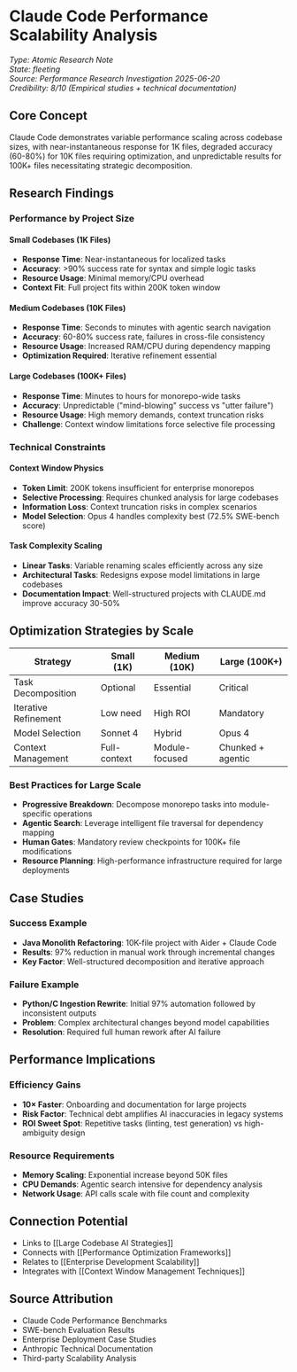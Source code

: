 # Claude Code Performance Scalability Analysis

*Type: Atomic Research Note*  
*State: fleeting*  
*Source: Performance Research Investigation 2025-06-20*  
*Credibility: 8/10 (Empirical studies + technical documentation)*

## Core Concept

Claude Code demonstrates variable performance scaling across codebase sizes, with near-instantaneous response for 1K files, degraded accuracy (60-80%) for 10K files requiring optimization, and unpredictable results for 100K+ files necessitating strategic decomposition.

## Research Findings

### Performance by Project Size

#### Small Codebases (1K Files)
- **Response Time**: Near-instantaneous for localized tasks
- **Accuracy**: >90% success rate for syntax and simple logic tasks
- **Resource Usage**: Minimal memory/CPU overhead
- **Context Fit**: Full project fits within 200K token window

#### Medium Codebases (10K Files)
- **Response Time**: Seconds to minutes with agentic search navigation
- **Accuracy**: 60-80% success rate, failures in cross-file consistency
- **Resource Usage**: Increased RAM/CPU during dependency mapping
- **Optimization Required**: Iterative refinement essential

#### Large Codebases (100K+ Files)
- **Response Time**: Minutes to hours for monorepo-wide tasks
- **Accuracy**: Unpredictable ("mind-blowing" success vs "utter failure")
- **Resource Usage**: High memory demands, context truncation risks
- **Challenge**: Context window limitations force selective file processing

### Technical Constraints

#### Context Window Physics
- **Token Limit**: 200K tokens insufficient for enterprise monorepos
- **Selective Processing**: Requires chunked analysis for large codebases
- **Information Loss**: Context truncation risks in complex scenarios
- **Model Selection**: Opus 4 handles complexity best (72.5% SWE-bench score)

#### Task Complexity Scaling
- **Linear Tasks**: Variable renaming scales efficiently across any size
- **Architectural Tasks**: Redesigns expose model limitations in large codebases
- **Documentation Impact**: Well-structured projects with CLAUDE.md improve accuracy 30-50%

## Optimization Strategies by Scale

| Strategy | Small (1K) | Medium (10K) | Large (100K+) |
|----------|------------|--------------|---------------|
| Task Decomposition | Optional | Essential | Critical |
| Iterative Refinement | Low need | High ROI | Mandatory |
| Model Selection | Sonnet 4 | Hybrid | Opus 4 |
| Context Management | Full-context | Module-focused | Chunked + agentic |

### Best Practices for Large Scale
- **Progressive Breakdown**: Decompose monorepo tasks into module-specific operations
- **Agentic Search**: Leverage intelligent file traversal for dependency mapping
- **Human Gates**: Mandatory review checkpoints for 100K+ file modifications
- **Resource Planning**: High-performance infrastructure required for large deployments

## Case Studies

### Success Example
- **Java Monolith Refactoring**: 10K-file project with Aider + Claude Code
- **Results**: 97% reduction in manual work through incremental changes
- **Key Factor**: Well-structured decomposition and iterative approach

### Failure Example
- **Python/C Ingestion Rewrite**: Initial 97% automation followed by inconsistent outputs
- **Problem**: Complex architectural changes beyond model capabilities
- **Resolution**: Required full human rework after AI failure

## Performance Implications

### Efficiency Gains
- **10× Faster**: Onboarding and documentation for large projects
- **Risk Factor**: Technical debt amplifies AI inaccuracies in legacy systems
- **ROI Sweet Spot**: Repetitive tasks (linting, test generation) vs high-ambiguity design

### Resource Requirements
- **Memory Scaling**: Exponential increase beyond 50K files
- **CPU Demands**: Agentic search intensive for dependency analysis
- **Network Usage**: API calls scale with file count and complexity

## Connection Potential
- Links to [[Large Codebase AI Strategies]]
- Connects with [[Performance Optimization Frameworks]]
- Relates to [[Enterprise Development Scalability]]
- Integrates with [[Context Window Management Techniques]]

## Source Attribution
- Claude Code Performance Benchmarks
- SWE-bench Evaluation Results
- Enterprise Deployment Case Studies
- Anthropic Technical Documentation
- Third-party Scalability Analysis